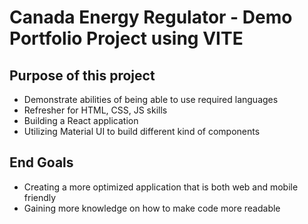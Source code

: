 # Canada Energy Regulator - Demo Portfolio Project using VITE

## Purpose of this project
- Demonstrate abilities of being able to use required languages
- Refresher for HTML, CSS, JS skills 
- Building a React application
- Utilizing Material UI to build different kind of components

## End Goals 
- Creating a more optimized application that is both web and mobile friendly
- Gaining more knowledge on how to make code more readable
